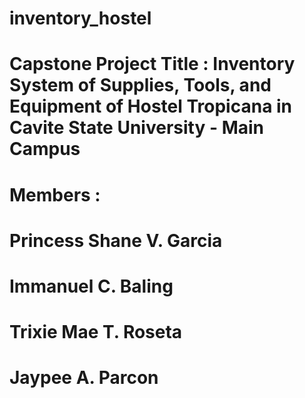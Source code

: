 # inventory_hostel
# Capstone Project Title : Inventory System of Supplies, Tools, and Equipment of Hostel Tropicana in Cavite State University - Main Campus

# Members : 
# Princess Shane V. Garcia
# Immanuel C. Baling
# Trixie Mae T. Roseta
# Jaypee A. Parcon
